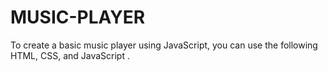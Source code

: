 # MUSIC-PLAYER
To create a basic music player using JavaScript, you can use the following HTML, CSS, and JavaScript .
